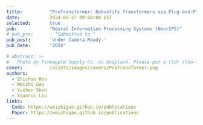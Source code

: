 ```yaml
---
title:          "ProTransformer: Robustify Transformers via Plug-and-Play Paradigm"
date:           2024-09-27 00:00:00 EST
selected:       true
pub:            "Neural Information Processing Systems (NeurIPS)"
# pub_pre:        "Submitted to "
pub_post:       'Under Camera-Ready.'
pub_date:       "2024"

# abstract: >-
#   Photo by Pineapple Supply Co. on Unsplash. Please put a tldr (too-long-didnt-read, 1~2 sentences) of your publication here. It is not recommended to put the actual abstract here because it is usually too long to fit in. $\LaTeX$ is supported. $a=b+c$.
cover:          /assets/images/covers/ProTransformer.png
authors:
  - Zhichao Hou
  - Weizhi Gao
  - Yuchen Shen
  - Xiaorui Liu
links:
  Code: https://weizhigao.github.io/publications
  Paper: https://weizhigao.github.io/publications
---
```

